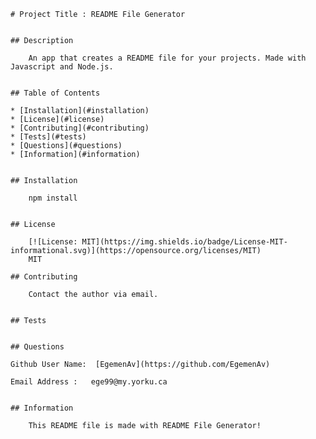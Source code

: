 
    # Project Title : README File Generator
      

    ## Description

        An app that creates a README file for your projects. Made with Javascript and Node.js.


    ## Table of Contents

    * [Installation](#installation)
    * [License](#license)
    * [Contributing](#contributing)
    * [Tests](#tests)
    * [Questions](#questions)
    * [Information](#information)
     

    ## Installation

        npm install


    ## License
               
        [![License: MIT](https://img.shields.io/badge/License-MIT-informational.svg)](https://opensource.org/licenses/MIT)
        MIT

    ## Contributing

        Contact the author via email.


    ## Tests


    ## Questions

    Github User Name:  [EgemenAv](https://github.com/EgemenAv)
    
    Email Address :   ege99@my.yorku.ca
   
    
    ## Information
     
        This README file is made with README File Generator!
    
    